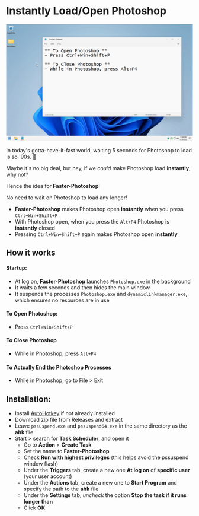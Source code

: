 # Instantly Load/Open Photoshop

![Example](https://github.com/asheroto/Faster-Photoshop/blob/master/ExampleOpenClose.gif?raw=true)

In today's gotta-have-it-fast world, waiting 5 seconds for Photoshop to load is so '90s. 🤣

Maybe it's no big deal, but hey, if we *could* make Photoshop load **instantly**, why not?

Hence the idea for **Faster-Photoshop**!

No need to wait on Photoshop to load any longer!

- **Faster-Photoshop** makes Photoshop open **instantly** when you press `Ctrl+Win+Shift+P`
- With Photoshop open, when you press the `Alt+F4` Photoshop is **instantly** closed
- Pressing `Ctrl+Win+Shift+P` again makes Photoshop open **instantly**

## How it works

#### Startup:
- At log on, **Faster-Photoshop** launches `Photoshop.exe` in the background
- It waits a few seconds and then hides the main window
- It suspends the processes `Photoshop.exe` and `dynamiclinkmanager.exe`, which ensures no resources are in use

#### To Open Photoshop:
- Press `Ctrl+Win+Shift+P`

#### To Close Photoshop
- While in Photoshop, press `Alt+F4`

#### To Actually End the Photoshop Processes
- While in Photoshop, go to File > Exit

## Installation:
- Install [AutoHotkey](https://www.autohotkey.com/) if not already installed
- Download zip file from Releases and extract
- Leave `pssuspend.exe` and `pssuspend64.exe` in the same directory as the **ahk** file
- Start > search for **Task Scheduler**, and open it
	- Go to **Action** > **Create Task**
	- Set the name to **Faster-Photoshop**
	- Check **Run with highest privileges** (this helps avoid the pssuspend window flash)
	- Under the **Triggers** tab, create a new one **At log on** of **specific user** (your user account)
	- Under the **Actions** tab, create a new one to **Start Program** and specify the path to the **ahk** file
	- Under the **Settings** tab, *uncheck* the option **Stop the task if it runs longer than**
	- Click **OK**